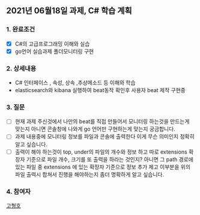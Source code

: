 ## 2021년 06월18일 과제, C# 학습 계획   
### 1. 완료조건  
- [x] C#의 고급프로그래밍 이해와 실습
- [x] go언어 실습과제 폴더모니터링 구현
### 2. 상세내용  
- C# 인터페이스 , 속성, 상속 ,추상메소드 등 이해와 학습
- elasticsearch와 kibana 실행하여 beat동작 확인후 사용자 beat 제작 구현중
### 3. 질문  
- [ ] 현재 과제 주신것에서 나만의 beat를 직접 만들어서 모니터링 하는것을 만드는게  맞는지 아니면 콘솔창에 나와게 go 언어만 구현하는게 맞는지 궁금합니다.
- [ ] 과제 내용중에 모니터링 정보를 파일과 콘솔에 출력한다 이게 무슨 의미인지 정확히 알고 싶습니다.
- [ ] 출력이 해야 하는것이 top, under의 파일의 개수와 정보 하고 따로 extensions 확장자 기준으로 파일 개수, 크기를 또 출력을 하라는 것인지? 아니면 그 path 경로에 있는 파일 중 extensions 에 있는 확장자 기준으로 정보 추가 제고 이부분을 위의 파일 출력시 합쳐서 진행을 해야하는지 좀더 명확하게 알고 싶습니다. 
### 4. 참여자  
[고형호](@HyungHo.Ko)